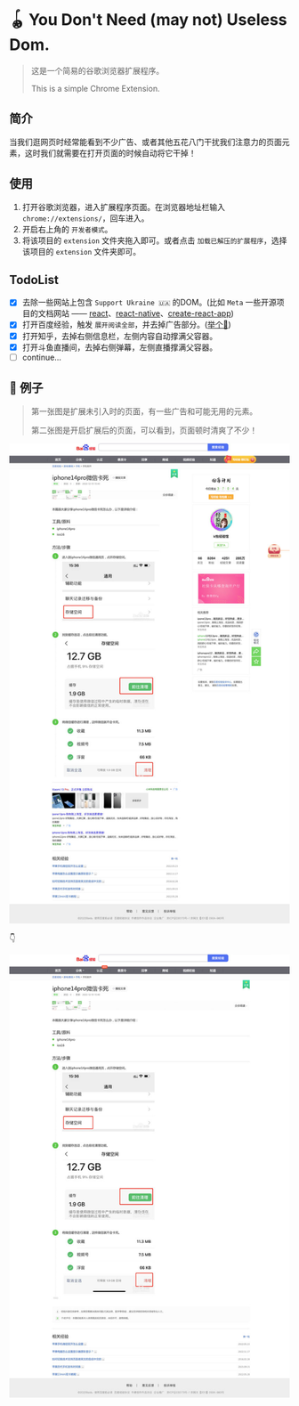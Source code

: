 # 🪀 You Don't Need (may not) Useless Dom.

> 这是一个简易的谷歌浏览器扩展程序。
> 
> This is a simple Chrome Extension.

## 简介
当我们逛网页时经常能看到不少广告、或者其他五花八门干扰我们注意力的页面元素，这时我们就需要在打开页面的时候自动将它干掉！

## 使用
  1. 打开谷歌浏览器，进入扩展程序页面。在浏览器地址栏输入`chrome://extensions/`，回车进入。
  2. 开启右上角的 `开发者模式`。
  3. 将该项目的 `extension` 文件夹拖入即可。或者点击 `加载已解压的扩展程序`，选择该项目的 `extension` 文件夹即可。

## TodoList
- [x] 去除一些网站上包含 `Support Ukraine 🇺🇦` 的DOM。(比如 `Meta` 一些开源项目的文档网站 —— [react](https://react.dev)、[react-native](https://reactnative.dev/)、[create-react-app](https://create-react-app.dev/))
- [x] 打开百度经验，触发 `展开阅读全部`，并去掉广告部分。([举个🌰](#example))
- [x] 打开知乎，去掉右侧信息栏，左侧内容自动撑满父容器。
- [x] 打开斗鱼直播间，去掉右侧弹幕，左侧直播撑满父容器。
- [ ] continue...

## <span id="example">🌰 例子</span>
> 第一张图是扩展未引入时的页面，有一些广告和可能无用的元素。
> 
> 第二张图是开启扩展后的页面，可以看到，页面顿时清爽了不少！

<img src="https://github.com/leedom92/You-Dont-Need-Useless-Dom/blob/master/screenshots/has-useless-dom.jpg" />

<span>👇</span>

<img src="https://github.com/leedom92/You-Dont-Need-Useless-Dom/blob/master/screenshots/no-useless-dom.jpg" />
